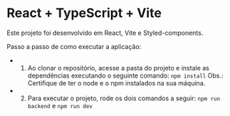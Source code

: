 # React + TypeScript + Vite

Este projeto foi desenvolvido em React, Vite e Styled-components.

Passo a passo de como executar a aplicação:

- 1. Ao clonar o repositório, acesse a pasta do projeto e instale as dependências executando o seguinte comando:
     `npm install`
     Obs.: Certifique de ter o node e o npm instalados na sua máquina.

- 2. Para executar o projeto, rode os dois comandos a seguir:
     `npm run backend`
     e
     `npm run dev`
